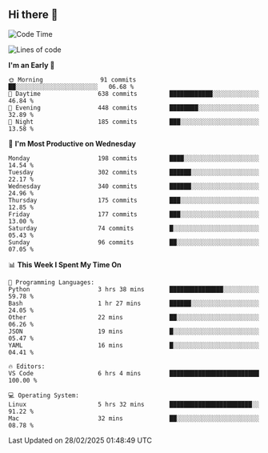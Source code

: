 ## Hi there 👋

<!--
**Wangmerlyn/Wangmerlyn** is a ✨ _special_ ✨ repository because its `README.md` (this file) appears on your GitHub profile.

Here are some ideas to get you started:

- 🔭 I’m currently working on ...
- 🌱 I’m currently learning ...
- 👯 I’m looking to collaborate on ...
- 🤔 I’m looking for help with ...
- 💬 Ask me about ...
- 📫 How to reach me: ...
- 😄 Pronouns: ...
- ⚡ Fun fact: ...
-->
<!--START_SECTION:waka-->
![Code Time](http://img.shields.io/badge/Code%20Time-75%20hrs%2045%20mins-blue)

![Lines of code](https://img.shields.io/badge/From%20Hello%20World%20I%27ve%20Written-8.5%20million%20lines%20of%20code-blue)

**I'm an Early 🐤** 

```text
🌞 Morning                91 commits          ██░░░░░░░░░░░░░░░░░░░░░░░   06.68 % 
🌆 Daytime                638 commits         ████████████░░░░░░░░░░░░░   46.84 % 
🌃 Evening                448 commits         ████████░░░░░░░░░░░░░░░░░   32.89 % 
🌙 Night                  185 commits         ███░░░░░░░░░░░░░░░░░░░░░░   13.58 % 
```
📅 **I'm Most Productive on Wednesday** 

```text
Monday                   198 commits         ████░░░░░░░░░░░░░░░░░░░░░   14.54 % 
Tuesday                  302 commits         ██████░░░░░░░░░░░░░░░░░░░   22.17 % 
Wednesday                340 commits         ██████░░░░░░░░░░░░░░░░░░░   24.96 % 
Thursday                 175 commits         ███░░░░░░░░░░░░░░░░░░░░░░   12.85 % 
Friday                   177 commits         ███░░░░░░░░░░░░░░░░░░░░░░   13.00 % 
Saturday                 74 commits          █░░░░░░░░░░░░░░░░░░░░░░░░   05.43 % 
Sunday                   96 commits          ██░░░░░░░░░░░░░░░░░░░░░░░   07.05 % 
```


📊 **This Week I Spent My Time On** 

```text
💬 Programming Languages: 
Python                   3 hrs 38 mins       ███████████████░░░░░░░░░░   59.78 % 
Bash                     1 hr 27 mins        ██████░░░░░░░░░░░░░░░░░░░   24.05 % 
Other                    22 mins             ██░░░░░░░░░░░░░░░░░░░░░░░   06.26 % 
JSON                     19 mins             █░░░░░░░░░░░░░░░░░░░░░░░░   05.47 % 
YAML                     16 mins             █░░░░░░░░░░░░░░░░░░░░░░░░   04.41 % 

🔥 Editors: 
VS Code                  6 hrs 4 mins        █████████████████████████   100.00 % 

💻 Operating System: 
Linux                    5 hrs 32 mins       ███████████████████████░░   91.22 % 
Mac                      32 mins             ██░░░░░░░░░░░░░░░░░░░░░░░   08.78 % 
```


 Last Updated on 28/02/2025 01:48:49 UTC
<!--END_SECTION:waka-->
